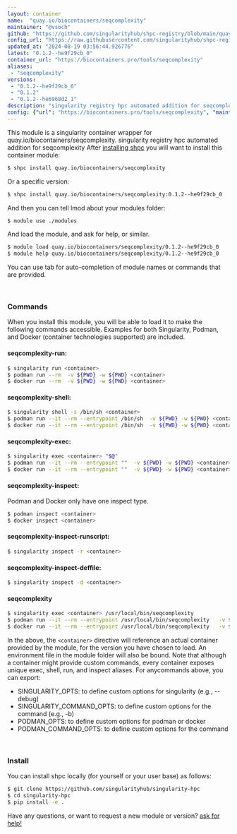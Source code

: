 ```yaml
---
layout: container
name:  "quay.io/biocontainers/seqcomplexity"
maintainer: "@vsoch"
github: "https://github.com/singularityhub/shpc-registry/blob/main/quay.io/biocontainers/seqcomplexity/container.yaml"
config_url: "https://raw.githubusercontent.com/singularityhub/shpc-registry/main/quay.io/biocontainers/seqcomplexity/container.yaml"
updated_at: "2024-08-19 03:56:44.926776"
latest: "0.1.2--he9f29cb_0"
container_url: "https://biocontainers.pro/tools/seqcomplexity"
aliases:
 - "seqcomplexity"
versions:
 - "0.1.2--he9f29cb_0"
 - "0.1.2"
 - "0.1.2--he6968d2_1"
description: "singularity registry hpc automated addition for seqcomplexity"
config: {"url": "https://biocontainers.pro/tools/seqcomplexity", "maintainer": "@vsoch", "description": "singularity registry hpc automated addition for seqcomplexity", "latest": {"0.1.2--he9f29cb_0": "sha256:acecac06c0b33fcfa38b9053dc19f217e88f939f0499d4e9e88515447c496d20"}, "tags": {"0.1.2--he9f29cb_0": "sha256:acecac06c0b33fcfa38b9053dc19f217e88f939f0499d4e9e88515447c496d20", "0.1.2": "sha256:e04769b948f69a299573f3d793df950bbc44da54789db89db6b559ccce440d69", "0.1.2--he6968d2_1": "sha256:6e39321ef49a1c53a5658e21113df1062cffff41b340e50ced6e67856d456a25"}, "docker": "quay.io/biocontainers/seqcomplexity", "aliases": {"seqcomplexity": "/usr/local/bin/seqcomplexity"}}
---
```


This module is a singularity container wrapper for quay.io/biocontainers/seqcomplexity.
singularity registry hpc automated addition for seqcomplexity
After [installing shpc](#install) you will want to install this container module:


```bash
$ shpc install quay.io/biocontainers/seqcomplexity
```

Or a specific version:

```bash
$ shpc install quay.io/biocontainers/seqcomplexity:0.1.2--he9f29cb_0
```

And then you can tell lmod about your modules folder:

```bash
$ module use ./modules
```

And load the module, and ask for help, or similar.

```bash
$ module load quay.io/biocontainers/seqcomplexity/0.1.2--he9f29cb_0
$ module help quay.io/biocontainers/seqcomplexity/0.1.2--he9f29cb_0
```

You can use tab for auto-completion of module names or commands that are provided.

<br>

### Commands

When you install this module, you will be able to load it to make the following commands accessible.
Examples for both Singularity, Podman, and Docker (container technologies supported) are included.

#### seqcomplexity-run:

```bash
$ singularity run <container>
$ podman run --rm  -v ${PWD} -w ${PWD} <container>
$ docker run --rm  -v ${PWD} -w ${PWD} <container>
```

#### seqcomplexity-shell:

```bash
$ singularity shell -s /bin/sh <container>
$ podman run --it --rm --entrypoint /bin/sh  -v ${PWD} -w ${PWD} <container>
$ docker run --it --rm --entrypoint /bin/sh  -v ${PWD} -w ${PWD} <container>
```

#### seqcomplexity-exec:

```bash
$ singularity exec <container> "$@"
$ podman run --it --rm --entrypoint ""  -v ${PWD} -w ${PWD} <container> "$@"
$ docker run --it --rm --entrypoint ""  -v ${PWD} -w ${PWD} <container> "$@"
```

#### seqcomplexity-inspect:

Podman and Docker only have one inspect type.

```bash
$ podman inspect <container>
$ docker inspect <container>
```

#### seqcomplexity-inspect-runscript:

```bash
$ singularity inspect -r <container>
```

#### seqcomplexity-inspect-deffile:

```bash
$ singularity inspect -d <container>
```


#### seqcomplexity

```bash
$ singularity exec <container> /usr/local/bin/seqcomplexity
$ podman run --it --rm --entrypoint /usr/local/bin/seqcomplexity   -v ${PWD} -w ${PWD} <container> -c " $@"
$ docker run --it --rm --entrypoint /usr/local/bin/seqcomplexity   -v ${PWD} -w ${PWD} <container> -c " $@"
```



In the above, the `<container>` directive will reference an actual container provided
by the module, for the version you have chosen to load. An environment file in the
module folder will also be bound. Note that although a container
might provide custom commands, every container exposes unique exec, shell, run, and
inspect aliases. For anycommands above, you can export:

 - SINGULARITY_OPTS: to define custom options for singularity (e.g., --debug)
 - SINGULARITY_COMMAND_OPTS: to define custom options for the command (e.g., -b)
 - PODMAN_OPTS: to define custom options for podman or docker
 - PODMAN_COMMAND_OPTS: to define custom options for the command

<br>

### Install

You can install shpc locally (for yourself or your user base) as follows:

```bash
$ git clone https://github.com/singularityhub/singularity-hpc
$ cd singularity-hpc
$ pip install -e .
```

Have any questions, or want to request a new module or version? [ask for help!](https://github.com/singularityhub/singularity-hpc/issues)